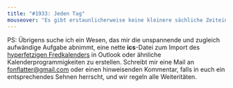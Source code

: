 ```yaml
---
title: "#1933: Jeden Tag"
mouseover: "Es gibt erstaunlicherweise keine kleinere sächliche Zeiteinheit als Jahr."
---
```


PS:
Übrigens suche ich ein Wesen, das mir die unspannende und zugleich aufwändige Aufgabe abnimmt, eine nette <strong>ics</strong>-Datei zum Import des <a href="http://www.fonflatter.de/kalender">hyperfetzigen Fredkalenders</a> in Outlook oder ähnliche Kalenderprogrammigkeiten zu erstellen. 
Schreibt mir eine Mail an <a href="mailto:fonflatter@gmail.com">fonflatter@gmail.com</a> oder einen hinweisenden Kommentar, falls in euch ein entsprechendes Sehnen herrscht, und wir regeln alle Weiteritäten.
